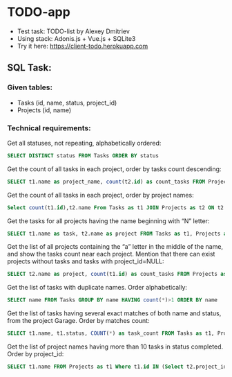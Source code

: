 # TODO-app
* Test task: TODO-list by Alexey Dmitriev
* Using stack: Adonis.js + Vue.js + SQLite3
* Try it here: https://client-todo.herokuapp.com

## SQL Task:

### Given tables:

* Tasks (id, name, status, project_id)
* Projects (id, name)

### Technical requirements:

Get all statuses, not repeating, alphabetically ordered:
```sql
SELECT DISTINCT status FROM Tasks ORDER BY status
```

Get the count of all tasks in each project, order by tasks count descending:
```sql
SELECT t1.name as project_name, count(t2.id) as count_tasks FROM Projects as t1 LEFT JOIN Tasks as t2 ON t2.project_id = t1.id GROUP BY project_name ORDER BY count_tasks DESC
```

Get the count of all tasks in each project, order by project names:
```sql
Select count(t1.id),t2.name From Tasks as t1 JOIN Projects as t2 ON t2.id = t1.project_id GROUP BY project_id ORDER BY t2.name
```

Get the tasks for all projects having the name beginning with “N” letter:
```sql
SELECT t1.name as task, t2.name as project FROM Tasks as t1, Projects as t2 WHERE t2.name LIKE "N%" AND t1.project_id = t2.id
```

Get the list of all projects containing the “a” letter in the middle of the name, and show the tasks count near each project. Mention that there can exist projects without tasks and tasks with project_id=NULL:
```sql
SELECT t2.name as project, count(t1.id) as count_tasks FROM Projects as t2 LEFT JOIN Tasks as t1 on t1.project_id = t2.id WHERE t2.name LIKE "%a%" AND t2.name NOT LIKE "a%" AND t2.name NOT LIKE "%a" GROUP BY project
```

Get the list of tasks with duplicate names. Order alphabetically:
```sql
SELECT name FROM Tasks GROUP BY name HAVING count(*)>1 ORDER BY name
```

Get the list of tasks having several exact matches of both name and status, from the project Garage. Order by matches count:
```sql
SELECT t1.name, t1.status, COUNT(*) as task_count FROM Tasks as t1, Projects as t2 WHERE t2.name="Garage" AND t1.project_id = t2.id GROUP BY t1.name, t1.status HAVING count(*)>1 ORDER BY task_count
```

Get the list of project names having more than 10 tasks in status completed. Order by project_id:
```sql
SELECT t1.name FROM Projects as t1 Where t1.id IN (Select t2.project_id From Tasks as t2 Where t2.status = 0 HAVING count(*)>10) ORDER BY t1.id
